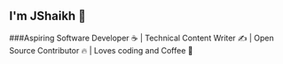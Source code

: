 

## I'm JShaikh 👋

###Aspiring Software Developer :coffee: |    Technical Content Writer :writing_hand: |  Open Source Contributor :fire:  | Loves coding and Coffee :space_invader:



<!--
**jelonmusk/jelonmusk** is a ✨ _special_ ✨ repository because its `README.md` (this file) appears on your GitHub profile.

Here are some ideas to get you started:

- 🔭 I’m currently working on ...
- 🌱 I’m currently learning ...
- 👯 I’m looking to collaborate on ...
- 🤔 I’m looking for help with ...
- 💬 Ask me about ...
- 📫 How to reach me: ...
- 😄 Pronouns: ...
- ⚡ Fun fact: ...
-->
